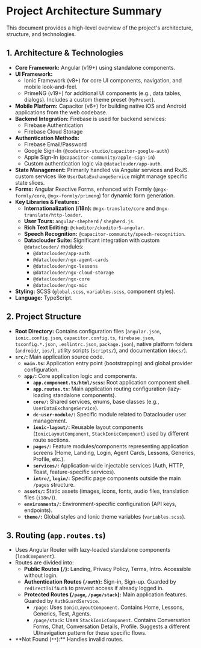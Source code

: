 # Project Architecture Summary

This document provides a high-level overview of the project's architecture, structure, and technologies.

## 1. Architecture & Technologies

- **Core Framework:** Angular (v19+) using standalone components.
- **UI Framework:**
  - Ionic Framework (v8+) for core UI components, navigation, and mobile look-and-feel.
  - PrimeNG (v19+) for additional UI components (e.g., data tables, dialogs). Includes a custom theme preset (`MyPreset`).
- **Mobile Platform:** Capacitor (v6+) for building native iOS and Android applications from the web codebase.
- **Backend Integration:** Firebase is used for backend services:
  - Firebase Authentication
  - Firebase Cloud Storage
- **Authentication Methods:**
  - Firebase Email/Password
  - Google Sign-In (`@codetrix-studio/capacitor-google-auth`)
  - Apple Sign-In (`@capacitor-community/apple-sign-in`)
  - Custom authentication logic via `@dataclouder/app-auth`.
- **State Management:** Primarily handled via Angular services and RxJS. custom services like `UserDataExchangeService` might manage specific state slices.
- **Forms:** Angular Reactive Forms, enhanced with Formly (`@ngx-formly/core`, `@ngx-formly/primeng`) for dynamic form generation.
- **Key Libraries & Features:**
  - **Internationalization (i18n):** `@ngx-translate/core` and `@ngx-translate/http-loader`.
  - **User Tours:** `angular-shepherd` / `shepherd.js`.
  - **Rich Text Editing:** `@ckeditor/ckeditor5-angular`.
  - **Speech Recognition:** `@capacitor-community/speech-recognition`.
  - **Dataclouder Suite:** Significant integration with custom `@dataclouder/` modules:
    - `@dataclouder/app-auth`
    - `@dataclouder/ngx-agent-cards`
    - `@dataclouder/ngx-lessons`
    - `@dataclouder/ngx-cloud-storage`
    - `@dataclouder/ngx-core`
    - `@dataclouder/ngx-mic`
- **Styling:** SCSS (`global.scss`, `variables.scss`, component styles).
- **Language:** TypeScript.

## 2. Project Structure

- **Root Directory:** Contains configuration files (`angular.json`, `ionic.config.json`, `capacitor.config.ts`, `firebase.json`, `tsconfig.*.json`, `.eslintrc.json`, `package.json`), native platform folders (`android/`, `ios/`), utility scripts (`scripts/`), and documentation (`docs/`).
- **`src/`:** Main application source code.
  - **`main.ts`:** Application entry point (bootstrapping) and global provider configuration.
  - **`app/`:** Core application logic and components.
    - **`app.component.ts/html/scss`:** Root application component shell.
    - **`app.routes.ts`:** Main application routing configuration (lazy-loading standalone components).
    - **`core/`:** Shared services, enums, base classes (e.g., `UserDataExchangeService`).
    - **`dc-user-module/`:** Specific module related to Dataclouder user management.
    - **`ionic-layout/`:** Reusable layout components (`IonicLayoutComponent`, `StackIonicComponent`) used by different route sections.
    - **`pages/`:** Feature modules/components representing application screens (Home, Landing, Login, Agent Cards, Lessons, Generics, Profile, etc.).
    - **`services/`:** Application-wide injectable services (Auth, HTTP, Toast, feature-specific services).
    - **`intro/`, `login/`:** Specific page components outside the main `/pages` structure.
  - **`assets/`:** Static assets (images, icons, fonts, audio files, translation files (`i18n/`)).
  - **`environments/`:** Environment-specific configuration (API keys, endpoints).
  - **`theme/`:** Global styles and Ionic theme variables (`variables.scss`).

## 3. Routing (`app.routes.ts`)

- Uses Angular Router with lazy-loaded standalone components (`loadComponent`).
- Routes are divided into:
  - **Public Routes (`/`):** Landing, Privacy Policy, Terms, Intro. Accessible without login.
  - **Authentication Routes (`/auth`):** Sign-in, Sign-up. Guarded by `redirectToIfAuth` to prevent access if already logged in.
  - **Protected Routes (`/page`, `/page/stack`):** Main application features. Guarded by `AuthGuardService`.
    - `/page`: Uses `IonicLayoutComponent`. Contains Home, Lessons, Generics, Test, Agents.
    - `/page/stack`: Uses `StackIonicComponent`. Contains Conversation Forms, Chat, Conversation Details, Profile. Suggests a different UI/navigation pattern for these specific flows.
- **Not Found (`**`):\*\* Handles invalid routes.
